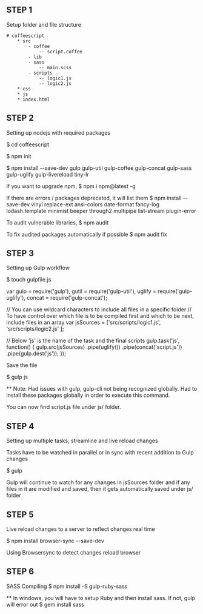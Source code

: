 
## STEP 1
Setup folder and file structure

    # coffeescript
        * src
            - coffee
                -- script.coffee
            - lib
            - sass
                -- main.scss
            - scripts
                -- logic1.js
                -- logic2.js
        * css
        * js
        * index.html

## STEP 2
Setting up nodejs with required packages

$ cd coffeescript

$ npm init

$ npm install --save-dev gulp gulp-util gulp-coffee gulp-concat gulp-sass gulp-uglify gulp-livereload tiny-lr

If you want to upgrade npm,
$ npm i npm@latest -g

If there are errors / packages deprecated, it will list them
$ npm install --save-dev vinyl replace-ext ansi-colors date-format fancy-log lodash.template minimist beeper through2 multipipe list-stream plugin-error

To audit vulnerable libraries, 
$ npm audit

To fix audited packages automatically if possible
$ npm audit fix

## STEP 3
Setting up Gulp workflow

$ touch gulpfile.js

var gulp = require('gulp'),
    gutil = require('gulp-util'),
    uglify = require('gulp-uglify'),
    concat = require('gulp-concat');

// You can use wildcard characters to include all files in a specific folder
// To have control over which file is to be compiled first and which to be next, include files in an array
var jsSources = ['src/scripts/logic1.js',
    'src/scripts/logic2.js'
];

// Below 'js' is the name of the task and the final scripts
gulp.task('js', function() {
    gulp.src(jsSources)
        .pipe(uglify())
        .pipe(concat('script.js'))
        .pipe(gulp.dest('js'));
});

Save the file

$ gulp js

** Note: Had issues with gulp, gulp-cli not being recognized globally. Had to install these packages globally in order to execute this command.

You can now find script.js file under js/ folder.

## STEP 4
Setting up multiple tasks, streamline and live reload changes

Tasks have to be watched in parallel or in sync with recent addition to Gulp changes

$ gulp 

Gulp will continue to watch for any changes in jsSources folder and if any files in it are modified and saved, then it gets automatically saved under js/ folder


## STEP 5
Live reload changes to a server to reflect changes real time

$ npm install browser-sync --save-dev 

Using Browsersync to detect changes reload browser

## STEP 6
SASS Compiling
$ npm install -S gulp-ruby-sass

** In windows, you will have to setup Ruby and then install sass. If not, gulp will error out
$ gem install sass